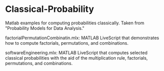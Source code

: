 # Classical-Probability
Matlab examples for computing probabilities classically. Taken from "Probability Models for Data Analysis."

factorialPermutationCombinatin.mlx: MATLAB LiveScript that demonstrates how to compute factorials, permutations, and combinations.

softwareEngineering.mlx: MATLAB LiveScript that computes selected classical probabilities with the aid of the multiplication rule, factorials, permutations, and combinations.
